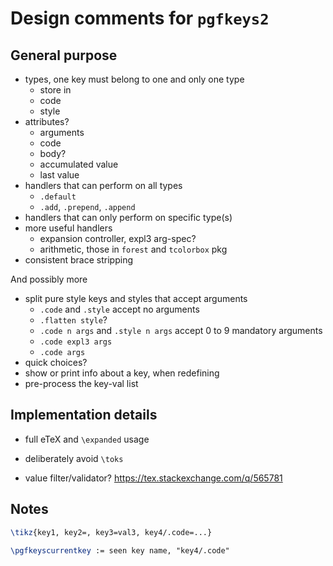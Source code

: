 # Design comments for `pgfkeys2`

## General purpose

* types, one key must belong to one and only one type
  * store in
  * code
  * style
* attributes?
  * arguments
  * code
  * body?
  * accumulated value
  * last value
* handlers that can perform on all types
  * `.default`
  * `.add`, `.prepend`, `.append`
* handlers that can only perform on specific type(s)
* more useful handlers
  * expansion controller, expl3 arg-spec?
  * arithmetic, those in `forest` and `tcolorbox` pkg
* consistent brace stripping

And possibly more
 * split pure style keys and styles that accept arguments
   * `.code` and `.style` accept no arguments
   * `.flatten style`?
   * `.code n args` and `.style n args` accept 0 to 9 mandatory arguments
   * `.code expl3 args`
   * `.code args`
 * quick choices?
 * show or print info about a key, when redefining
 * pre-process the key-val list

## Implementation details
  * full eTeX and `\expanded` usage
  * deliberately avoid `\toks`

  * value filter/validator? https://tex.stackexchange.com/q/565781


## Notes

```tex
\tikz{key1, key2=, key3=val3, key4/.code=...}

\pgfkeyscurrentkey := seen key name, "key4/.code"


```
